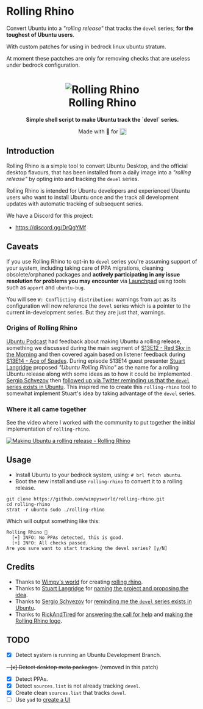 # Rolling Rhino

Convert Ubuntu into a *"rolling release"* that tracks the `devel` series; **for the toughest of Ubuntu users**.

With custom patches for using in bedrock linux ubuntu stratum.

At moment these pactches are only for removing checks that are useless under bedrock configuration.

<h1 align="center">
  <img src=".github/logo.png" alt="Rolling Rhino" />
  <br />
  Rolling Rhino
</h1>

<p align="center"><b>Simple shell script to make Ubuntu track the `devel` series.</b></p>
<!-- <div align="center"><img src=".github/screenshot.png" alt="Rolling Rhino Screenshot" /></div> -->
<p align="center">Made with 💝 for <img src=".github/ubuntu.png" align="top" width="18" /></p>

## Introduction

Rolling Rhino is a simple tool to convert Ubuntu Desktop, and the official
desktop flavours, that has been installed from a daily image into a
*"rolling release"* by opting into and tracking the `devel` series.

Rolling Rhino is intended for Ubuntu developers and experienced Ubuntu users
who want to install Ubuntu once and the track all development updates with
automatic tracking of subsequent series.

We have a Discord for this project:

  * <https://discord.gg/DrQgYMf>

## Caveats

If you use Rolling Rhino to opt-in to `devel` series you're assuming support
of your system, including taking care of PPA migrations, cleaning
obsolete/orphaned packages and **actively participating in any issue resolution
for problems you may encounter** via [Launchpad](https://launchpad.net) using
tools such as `apport` and `ubuntu-bug`.

You will see `W: Conflicting distribution:` warnings from `apt` as its
configuration will now reference the `devel` series which is a pointer to the
current in-development series. But they are just that, warnings.

### Origins of Rolling Rhino

[Ubuntu Podcast](https://ubuntupodcast.org) had feedback about making Ubuntu
a rolling release, something we discussed during the main segment of
[S13E12 - Red Sky in the Morning](https://ubuntupodcast.org/2020/06/11/s13e12-red-sky-in-the-morning/)
and then covered again based on listener feedback during
[S13E14 - Ace of Spades](https://ubuntupodcast.org/2020/06/25/s13e14-ace-of-spades/).
During episode S13E14 guest presenter [Stuart Langridge](https://twitter.com/sil)
proposed *"Ubuntu Rolling Rhino"* as the name for a rolling Ubuntu release
along with some ideas as to how it could be implemented. [Sergio Schvezov](https://twitter.com/sergiusens) then
[followed up via Twitter reminding us that the `devel` series exists in Ubuntu](https://twitter.com/sergiusens/status/1276479711372292096).
This inspired me to create this `rolling-rhino` tool to somewhat implement
Stuart's idea by taking advantage of the `devel` series.

### Where it all came together

See the video where I worked with the community to put together the initial implementation of `rolling-rhino`.

[![Making Ubuntu a rolling release - Rolling Rhino](https://img.youtube.com/vi/Q4k8LqEUxlM/0.jpg)](https://www.youtube.com/watch?v=Q4k8LqEUxlM)

## Usage

  * Install Ubuntu to your bedrock system, using: `# brl fetch ubuntu`.
  * Boot the new install and use `rolling-rhino` to convert it to a rolling release.

```
git clone https://github.com/wimpysworld/rolling-rhino.git
cd rolling-rhino
strat -r ubuntu sudo ./rolling-rhino
```

Which will output something like this:

```
Rolling Rhino 🦏
  [+] INFO: No PPAs detected, this is good.
  [+] INFO: All checks passed.
Are you sure want to start tracking the devel series? [y/N]
```

## Credits
  * Thanks to [Wimpy's world](https://github.com/wimpysworld) for creating [rolling rhino](https://github.com/wimpysworld/rolling-rhino).
  * Thanks to [Stuart Langridge](https://twitter.com/sil) for [naming the project and proposing the idea]().
  * Thanks to [Sergio Schvezov](https://twitter.com/sergiusens) for [reminding me the `devel` series exists in Ubuntu](https://twitter.com/sergiusens/status/1276479711372292096).
  * Thanks to [RickAndTired](https://twitter.com/RickAndTired) for [answering the call for help](https://twitter.com/RickAndTired/status/1276729643068911618) and [making the Rolling Rhino logo](https://github.com/RickAndTired/Artwork).

## TODO

  - [x] Detect system is running an Ubuntu Development Branch.
  
  ~~- [x] Detect desktop meta packages.~~ (removed in this patch)
  - [x] Detect PPAs.
  - [x] Detect `sources.list` is not already tracking `devel`.
  - [x] Create clean `sources.list` that tracks `devel`.
  - [ ] Use `yad` to [create a UI](https://sanana.kiev.ua/index.php/yad)
